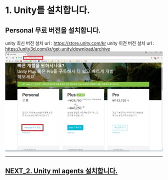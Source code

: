 # 1. Unity를 설치합니다.

## Personal 무료 버전을 설치합니다.

unity 최신 버전 설치 url : https://store.unity.com/kr
unity 이전 버전 설치 url : https://unity3d.com/kr/get-unity/download/archive
![Alt text](/unity_ml_agents_guide/1.unity_download/unity_download.png)
- - -

## [NEXT_2. Unity ml agents 설치합니다.](https://github.com/hyunho1027/Unity_ML_Agents_Guide/tree/master/unity_ml_agents_guide/2.unity_ml_agent_download)
